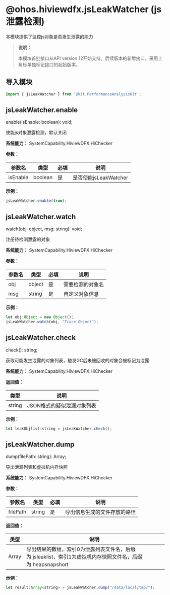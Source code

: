 # @ohos.hiviewdfx.jsLeakWatcher (js泄露检测)

本模块提供了监控js对象是否发生泄露的能力

> **说明：**
>
> 本模块首批接口从API version 12开始支持。后续版本的新增接口，采用上角标单独标记接口的起始版本。

## 导入模块

```js
import { jsLeakWatcher } from '@kit.PerformanceAnalysisKit';
```


## jsLeakWatcher.enable

enable(isEnable: boolean): void;

使能js对象泄露检测，默认关闭

**系统能力：** SystemCapability.HiviewDFX.HiChecker

**参数：**

| 参数名 | 类型 | 必填 | 说明 |
| -------- | -------- | -------- | -------- |
| isEnable | boolean | 是 | 是否使能jsLeakWatcher |

**示例：**

```js
jsLeakWatcher.enable(true);
```


## jsLeakWatcher.watch

watch(obj: object, msg: string): void;

注册待检测泄露的对象

**系统能力：** SystemCapability.HiviewDFX.HiChecker

**参数：**

| 参数名 | 类型 | 必填 | 说明 |
| -------- | -------- | -------- | -------- |
| obj | object | 是 | 需要检测的对象名 |
| msg | string | 是 | 自定义对象信息 |

**示例：**

```js
let obj:Object = new Object();
jsLeakWatcher.watch(obj, "Trace Object");
```


## jsLeakWatcher.check

check(): string;

获取可能发生泄露的对象列表，触发GC后未被回收的对象会被标记为泄露

**系统能力：** SystemCapability.HiviewDFX.HiChecker

**返回值：**

| 类型    | 说明                                                       |
| ------- | ---------------------------------------------------------- |
| string | JSON格式的疑似泄漏对象列表 |

**示例：**
```js
let leakObjlist:string = jsLeakWatcher.check();
```


## jsLeakWatcher.dump

dump(filePath: string): Array<string>;

导出泄漏列表和虚拟机内存快照

**系统能力：** SystemCapability.HiviewDFX.HiChecker

**参数：**

| 参数名 | 类型 | 必填 | 说明 |
| -------- | -------- | -------- | -------- |
| filePath | string | 是 | 导出信息生成的文件存放的路径 |

**返回值：**

| 类型    | 说明                                                       |
| ------- | ---------------------------------------------------------- |
| Array<string> | 导出结果的数组，索引0为泄露列表文件名，后缀为.jsleaklist，索引1为虚拟机内存快照文件名，后缀为.heapsnapshort |

**示例：**

```js
let result:Array<string> = jsLeakWatcher.dump("/data/local/tmp/");
```